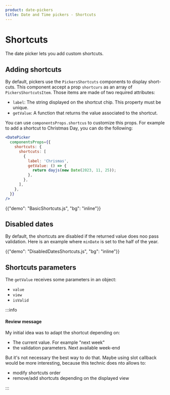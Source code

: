 ```yaml
---
product: date-pickers
title: Date and Time pickers - Shortcuts
---
```


# Shortcuts

<p class="description">The date picker lets you add custom shortcuts.</p>

## Adding shortcuts

By default, pickers use the `PickersShortcuts` components to display short-cuts.
This component accept a prop `shortcurs` as an array of `PickersShortcutsItem`.
Those items are made of two required attributes:

- `label`: The string displayed on the shortcut chip. This property must be unique.
- `getValue`: A function that returns the value associated to the shortcut.

You can use `componentsProps.shortcus` to customize this props. For example to add a shortcut to Christmas Day, you can do the following:

```jsx
<DatePicker
  componentsProps={{
    shortcuts: {
      shortcuts: [
        {
          label: 'Chrismas',
          getValue: () => {
            return dayjs(new Date(2023, 11, 25));
          },
        },
      ],
    },
  }}
/>
```

{{"demo": "BasicShortcuts.js", "bg": "inline"}}

## Disabled dates

By default, the shortcuts are disabled if the returned value does noo pass validation. Here is an example where `minDate` is set to the half of the year.

{{"demo": "DisabledDatesShortcuts.js", "bg": "inline"}}

## Shortcuts parameters

The `getValue` receives some parameters in an object:

- `value`
- `view`
- `isValid`

:::info

#### Review message

My initial idea was to adapt the shortcut depending on:

- The current value. For example "next week"
- the validation parameters. Next available week-end

But it's not necessary the best way to do that. Maybe using slot callback would be more interesting, because this technic does nto allows to:

- modify shortcuts order
- remove/add shortcuts depending on the displayed view

:::
